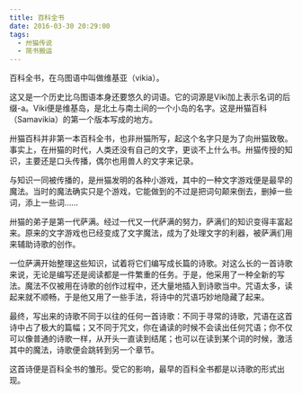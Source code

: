 ```yaml
---
title: 百科全书
date: 2016-03-30 20:29:00
tags:
  - 卅猫传说
  - 简书搬运
---
```


百科全书，在乌图语中叫做维基亚（vikia）。

这又是一个历史比乌图语本身还要悠久的词语。它的词源是Viki加上表示名词的后缀-a。Viki便是维基岛，是北土与南土间的一个小岛的名字。这是卅猫百科（Samavikia）的第一个版本写成的地方。

卅猫百科并非第一本百科全书，也非卅猫所写，起这个名字只是为了向卅猫致敬。事实上，在卅猫的时代，人类还没有自己的文字，更谈不上什么书。卅猫传授的知识，主要还是口头传播，偶尔也用兽人的文字来记录。

与知识一同被传播的，是卅猫发明的各种小游戏，其中的一种文字游戏便是最早的魔法。当时的魔法确实只是个游戏，它能做到的不过是把词句颠来倒去，删掉一些词，添上一些词……

卅猫的弟子是第一代萨满。经过一代又一代萨满的努力，萨满们的知识变得丰富起来。原来的文字游戏也已经变成了文字魔法，成为了处理文字的利器，被萨满们用来辅助诗歌的创作。

一位萨满开始整理这些知识，试着将它们编写成长篇的诗歌。对这么长的一首诗歌来说，无论是编写还是阅读都是一件繁重的任务。于是，他采用了一种全新的写法。魔法不仅被用在诗歌的创作过程中，还大量地插入到诗歌当中。咒语太多，读起来就不顺畅，于是他又用了一些手法，将诗中的咒语巧妙地隐藏了起来。

最终，写出来的诗歌不同于以往的任何一首诗歌：不同于寻常的诗歌，咒语在这首诗中占了极大的篇幅；又不同于咒文，你在诵读的时候不会读出任何咒语；你不仅可以像普通的诗歌一样，从开头一直读到结尾；也可以在读到某个词的时候，激活其中的魔法，诗歌便会跳转到另一个章节。

这首诗便是百科全书的雏形。受它的影响，最早的百科全书都是以诗歌的形式出现。

